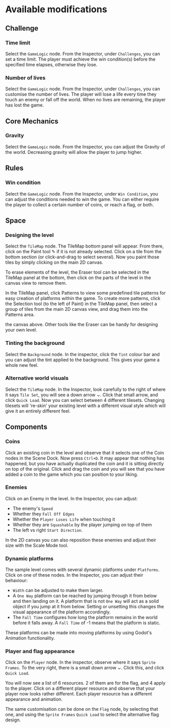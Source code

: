 # Available modifications

## Challenge

### Time limit

Select the `GameLogic` node. From the Inspector, under `Challenges`, you
can set a time limit. The player must achieve the win condition(s) before
the specified time elapses, otherwise they lose.

### Number of lives

Select the `GameLogic` node. From the Inspector, under `Challenges`, you
can customise the number of lives. The player will lose a life every time
they touch an enemy or fall off the world. When no lives are remaining,
the player has lost the game.

## Core Mechanics

### Gravity

Select the `GameLogic` node. From the Inspector, you can adjust the
Gravity of the world. Decreasing gravity will allow the player to jump
higher.

## Rules

### Win condition

Select the `GameLogic` node. From the Inspector, under `Win Condition`,
you can adjust the conditions needed to win the game. You can either require
the player to collect a certain number of coins, or reach a flag, or both.

## Space

### Designing the level

Select the `TileMap` node. The TileMap bottom panel will appear. From
there, click on the Paint tool ✎ if it is not already selected. Click on
a tile from the bottom section (or click-and-drag to select several). Now
you paint those tiles by simply clicking on the main 2D canvas.

To erase elements of the level, the Eraser tool can be selected in the
TileMap panel at the bottom, then click on the parts of the level in the
canvas view to remove them.

In the TileMap panel, click Patterns to view some predefined tile patterns
for easy creation of platforms within the game. To create more patterns,
click the Selection tool (to the left of Paint) in the TileMap panel, then
select a group of tiles from the main 2D canvas view, and drag them into
the Patterns area.

the canvas above. Other tools like the Eraser can be handy for
designing your own level.

### Tinting the background

Select the `Background` node. In the inspector, click the `Tint` colour bar
and you can adjust the tint applied to the background. This gives your game
a whole new feel.

### Alternative world visuals

Select the `TileMap` node. In the Inspector, look carefully to the right of
where it says `Tile Set`, you will see a down arrow ⌄. Click that small
arrow, and click `Quick Load`. Now you can select between 4 different
tilesets. Changing tilesets will 're-skin' your existing level with a
different visual style which will give it an entirely different feel.

## Components

### Coins

Click an existing coin in the level and observe that it selects one of the
Coin nodes in the Scene Dock. Now press `Ctrl+D`. It may appear that nothing
has happened, but you have actually duplicated the coin and it is sitting
directly on top of the original. Click and drag the coin and you will see
that you have added a coin to the game which you can position to your liking.

### Enemies

Click on an Enemy in the level. In the Inspector, you can adjust:
- The enemy's `Speed`
- Whether they `Fall Off Edges`
- Whether the `Player Loses Life` when touching it
- Whether they are `Squashable` by the player jumping on top of them
- The left vs right `Start Direction`.

In the 2D canvas you can also reposition these enemies and adjust their
size with the Scale Mode tool.

### Dynamic platforms

The sample level comes with several dynamic platforms under `Platforms`. Click
on one of these nodes. In the Inspector, you can adjust their behaviour:

- `Width` can be adjusted to make them larger.
- A `One Way` platform can be reached by jumping through it from below and
  then landing on it. A platform that is not `One Way` will act as a solid
  object if you jump at it from below. Setting or unsetting this changes the
  visual appearance of the platform accordingly.
- The `Fall Time` configures how long the platform remains in the world
  before it falls away. A `Fall Time` of -1 means that the platform is static.

These platforms can be made into moving platforms by using Godot's Animation
functionality.

### Player and flag appearance

Click on the `Player` node. In the inspector, observe where it says `Sprite
Frames`. To the very right, there is a small down arrow ⌄. Click this, and
click `Quick Load`.

You will now see a list of 6 resources. 2 of them are for the flag, and 4
apply to the player. Click on a different player resource and observe that
your player now looks rather different. Each player resource has a different
appearance and animation.

The same customisation can be done on the `Flag` node, by selecting that one,
and using the `Sprite Frames` `Quick Load` to select the alternative flag
design.


